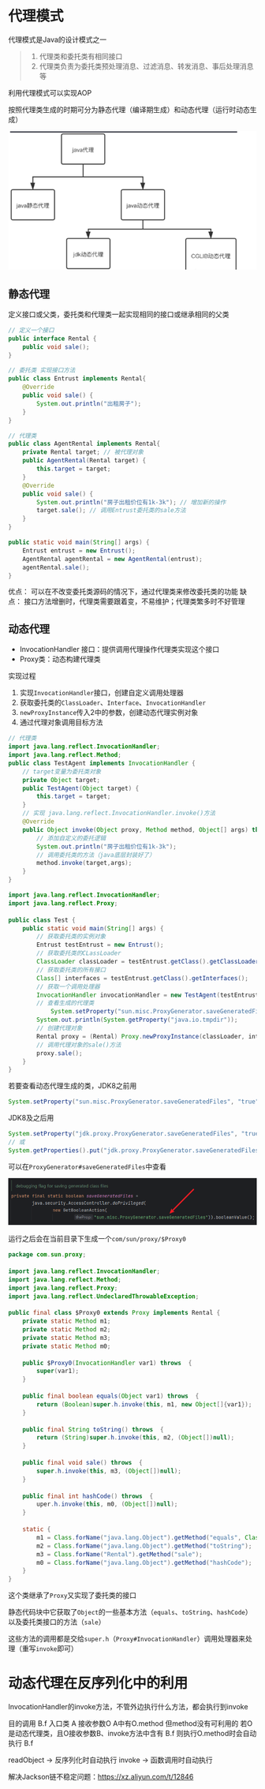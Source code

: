 # 代理模式

代理模式是Java的设计模式之一

> 1. 代理类和委托类有相同接口 	
> 2. 代理类负责为委托类预处理消息、过滤消息、转发消息、事后处理消息等

利用代理模式可以实现AOP

按照代理类生成的时期可分为静态代理（编译期生成）和动态代理（运行时动态生成）

![image-20221226153617101](../.gitbook/assets/image-20221226153617101.png)

## 静态代理

定义接口或父类，委托类和代理类一起实现相同的接口或继承相同的父类

```java
// 定义一个接口
public interface Rental {
    public void sale();
}
```

```java
// 委托类 实现接口方法
public class Entrust implements Rental{
    @Override
    public void sale() {
        System.out.println("出租房子");
    }
}
```

```java
// 代理类
public class AgentRental implements Rental{
    private Rental target; // 被代理对象
    public AgentRental(Rental target) {
        this.target = target;
    }
    @Override
    public void sale() {
        System.out.println("房子出租价位有1k-3k"); // 增加新的操作
        target.sale(); // 调用Entrust委托类的sale方法
    }
}
```

```java
public static void main(String[] args) {
    Entrust entrust = new Entrust();
    AgentRental agentRental = new AgentRental(entrust);
    agentRental.sale();
}
```

优点：
可以在不改变委托类源码的情况下，通过代理类来修改委托类的功能
缺点：
接口方法增删时，代理类需要跟着变，不易维护；代理类繁多时不好管理

## 动态代理

* InvocationHandler 接口：提供调用代理操作代理类实现这个接口
* Proxy类：动态构建代理类

实现过程

1. 实现`InvocationHandler`接口，创建自定义调用处理器
2. 获取委托类的`ClassLoader`、`Interface`、`InvocationHandler`
3. `newProxyInstance`传入2中的参数，创建动态代理实例对象
4. 通过代理对象调用目标方法

```java
// 代理类
import java.lang.reflect.InvocationHandler;
import java.lang.reflect.Method;
public class TestAgent implements InvocationHandler {
    // target变量为委托类对象
    private Object target;
    public TestAgent(Object target) {
        this.target = target;
    }
    // 实现 java.lang.reflect.InvocationHandler.invoke()方法
    @Override
    public Object invoke(Object proxy, Method method, Object[] args) throws Throwable {
        // 添加自定义的委托逻辑
        System.out.println("房子出租价位有1k-3k");
        // 调用委托类的方法（java底层封装好了）
        method.invoke(target,args);
    }
}
```

```java
import java.lang.reflect.InvocationHandler;
import java.lang.reflect.Proxy;

public class Test {
    public static void main(String[] args) {
        // 获取委托类的实例对象
        Entrust testEntrust = new Entrust();
        // 获取委托类的CLassLoader
        ClassLoader classLoader = testEntrust.getClass().getClassLoader();
        // 获取委托类的所有接口
        Class[] interfaces = testEntrust.getClass().getInterfaces();
        // 获取一个调用处理器
        InvocationHandler invocationHandler = new TestAgent(testEntrust);
        // 查看生成的代理类
       		System.setProperty("sun.misc.ProxyGenerator.saveGeneratedFiles", "true");
        System.out.println(System.getProperty("java.io.tmpdir"));
        // 创建代理对象
        Rental proxy = (Rental) Proxy.newProxyInstance(classLoader, interfaces, invocationHandler);
        // 调用代理对象的sale()方法
        proxy.sale();
    }
}
```

若要查看动态代理生成的类，JDK8之前用

```java
System.setProperty("sun.misc.ProxyGenerator.saveGeneratedFiles", "true")；
```

JDK8及之后用

```java
System.setProperty("jdk.proxy.ProxyGenerator.saveGeneratedFiles", "true");
// 或
System.getProperties().put("jdk.proxy.ProxyGenerator.saveGeneratedFiles", "true");
```

可以在`ProxyGenerator#saveGeneratedFiles`中查看

![image-20240930153709171](./../.gitbook/assets/image-20240930153709171.png)

运行之后会在当前目录下生成一个`com/sun/proxy/$Proxy0`

```java
package com.sun.proxy;

import java.lang.reflect.InvocationHandler;
import java.lang.reflect.Method;
import java.lang.reflect.Proxy;
import java.lang.reflect.UndeclaredThrowableException;

public final class $Proxy0 extends Proxy implements Rental {
    private static Method m1;
    private static Method m2;
    private static Method m3;
    private static Method m0;

    public $Proxy0(InvocationHandler var1) throws  {
        super(var1);
    }

    public final boolean equals(Object var1) throws  {
		return (Boolean)super.h.invoke(this, m1, new Object[]{var1});
    }

    public final String toString() throws  {
        return (String)super.h.invoke(this, m2, (Object[])null);
    }

    public final void sale() throws  {
        super.h.invoke(this, m3, (Object[])null);
    }

    public final int hashCode() throws  {
        uper.h.invoke(this, m0, (Object[])null);
    }

    static {
		m1 = Class.forName("java.lang.Object").getMethod("equals", Class.forName("java.lang.Object"));
        m2 = Class.forName("java.lang.Object").getMethod("toString");
        m3 = Class.forName("Rental").getMethod("sale");
        m0 = Class.forName("java.lang.Object").getMethod("hashCode");
    }
}
```

这个类继承了`Proxy`又实现了委托类的接口

静态代码块中它获取了`Object`的一些基本方法（`equals`、`toString`、`hashCode`）以及委托类接口的方法（`sale`）

这些方法的调用都是交给`super.h`（`Proxy#InvocationHandler`）调用处理器来处理（重写`invoke`即可）

# 动态代理在反序列化中的利用

InvocationHandler的invoke方法，不管外边执行什么方法，都会执行到invoke

目的调用 B.f
入口类 A 接收参数O A中有O.method 但method没有可利用的
若O是动态代理类，且O接收参数B、invoke方法中含有 B.f
则执行O.method时会自动执行 B.f

readObject -> 反序列化时自动执行
invoke -> 函数调用时自动执行

解决Jackson链不稳定问题：https://xz.aliyun.com/t/12846